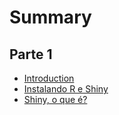 # Summary

## Parte 1
* [Introduction](README.md)
* [Instalando R e Shiny](InstalandoR.md)
* [Shiny, o que é?](IntroShiny.md)

